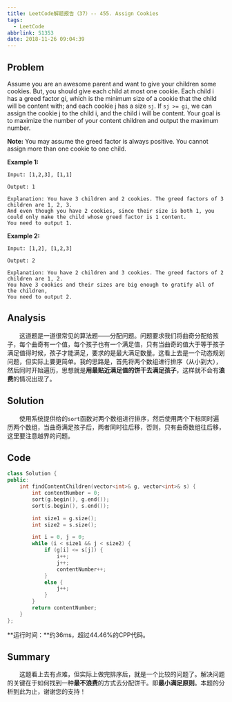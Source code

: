 ```yaml
---
title: LeetCode解题报告（37）-- 455. Assign Cookies
tags:
  - LeetCode
abbrlink: 51353
date: 2018-11-26 09:04:39
---
```

## Problem
Assume you are an awesome parent and want to give your children some cookies. But, you should give each child at most one cookie. Each child i has a greed factor gi, which is the minimum size of a cookie that the child will be content with; and each cookie j has a size `sj`. If `sj >= gi`, we can assign the cookie j to the child i, and the child i will be content. Your goal is to maximize the number of your content children and output the maximum number.

**Note:**
You may assume the greed factor is always positive.
You cannot assign more than one cookie to one child.
<!-- more -->

**Example 1:**
```
Input: [1,2,3], [1,1]

Output: 1

Explanation: You have 3 children and 2 cookies. The greed factors of 3 children are 1, 2, 3.
And even though you have 2 cookies, since their size is both 1, you could only make the child whose greed factor is 1 content.
You need to output 1.
```

**Example 2:**
```
Input: [1,2], [1,2,3]

Output: 2

Explanation: You have 2 children and 3 cookies. The greed factors of 2 children are 1, 2.
You have 3 cookies and their sizes are big enough to gratify all of the children,
You need to output 2.
```

## Analysis
&emsp;&emsp;这道题是一道很常见的算法题——分配问题。问题要求我们将曲奇分配给孩子，每个曲奇有一个值，每个孩子也有一个满足值，只有当曲奇的值大于等于孩子满足值得时候，孩子才能满足，要求的是最大满足数量。这看上去是一个动态规划问题，但实际上要更简单。我的思路是，首先将两个数组进行排序（从小到大），然后同时开始遍历，思想就是**用最贴近满足值的饼干去满足孩子**，这样就不会有**浪费**的情况出现了。

## Solution
&emsp;&emsp;使用系统提供给的`sort`函数对两个数组进行排序，然后使用两个下标同时遍历两个数组，当曲奇满足孩子后，两者同时往后移，否则，只有曲奇数组往后移，这里要注意越界的问题。

## Code
```C++
class Solution {
public:
    int findContentChildren(vector<int>& g, vector<int>& s) {
        int contentNumber = 0;
        sort(g.begin(), g.end());
        sort(s.begin(), s.end());

        int size1 = g.size();
        int size2 = s.size();

        int i = 0, j = 0;
        while (i < size1 && j < size2) {
            if (g[i] <= s[j]) {
                i++;
                j++;
                contentNumber++;
            }
            else {
                j++;
            }
        }
        return contentNumber;
    }
};
```
**运行时间：**约36ms，超过44.46%的CPP代码。

## Summary
&emsp;&emsp;这题看上去有点难，但实际上做完排序后，就是一个比较的问题了。解决问题的关键在于如何找到一种**最不浪费**的方式去分配饼干。即**最小满足原则**。本题的分析到此为止，谢谢您的支持！
